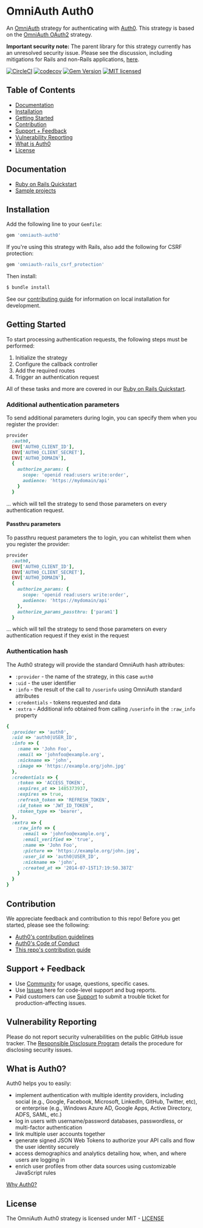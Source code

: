 # OmniAuth Auth0

An [OmniAuth](https://github.com/intridea/omniauth) strategy for authenticating with [Auth0](https://auth0.com). This strategy is based on the [OmniAuth OAuth2](https://github.com/omniauth/omniauth-oauth2) strategy. 

**Important security note:** The parent library for this strategy currently has an unresolved security issue. Please see the discussion, including mitigations for Rails and non-Rails applications, [here](https://github.com/auth0/omniauth-auth0/issues/82).

[![CircleCI](https://img.shields.io/circleci/project/github/auth0/omniauth-auth0/master.svg)](https://circleci.com/gh/auth0/omniauth-auth0)
[![codecov](https://codecov.io/gh/auth0/omniauth-auth0/branch/master/graph/badge.svg)](https://codecov.io/gh/auth0/omniauth-auth0)
[![Gem Version](https://badge.fury.io/rb/omniauth-auth0.svg)](https://badge.fury.io/rb/omniauth-auth0)
[![MIT licensed](https://img.shields.io/dub/l/vibe-d.svg?style=flat)](https://github.com/auth0/omniauth-auth0/blob/master/LICENSE)

## Table of Contents

- [Documentation](#documentation)
- [Installation](#installation)
- [Getting Started](#getting-started)
- [Contribution](#contribution)
- [Support + Feedback](#support--feedback)
- [Vulnerability Reporting](#vulnerability-reporting)
- [What is Auth0](#what-is-auth0)
- [License](#license)

## Documentation

- [Ruby on Rails Quickstart](https://auth0.com/docs/quickstart/webapp/rails)
- [Sample projects](https://github.com/auth0-samples/auth0-rubyonrails-sample)

## Installation

Add the following line to your `Gemfile`:

```ruby
gem 'omniauth-auth0'
```

If you're using this strategy with Rails, also add the following for CSRF protection:

```ruby
gem 'omniauth-rails_csrf_protection'
```

Then install:

```bash
$ bundle install
```

See our [contributing guide](CONTRIBUTING.md) for information on local installation for development. 

## Getting Started

To start processing authentication requests, the following steps must be performed:

1. Initialize the strategy
2. Configure the callback controller
3. Add the required routes
4. Trigger an authentication request

All of these tasks and more are covered in our [Ruby on Rails Quickstart](https://auth0.com/docs/quickstart/webapp/rails).

### Additional authentication parameters

To send additional parameters during login, you can specify them when you register the provider:

```ruby
provider 
  :auth0,
  ENV['AUTH0_CLIENT_ID'],
  ENV['AUTH0_CLIENT_SECRET'],
  ENV['AUTH0_DOMAIN'],
  {
    authorize_params: {
      scope: 'openid read:users write:order',
      audience: 'https://mydomain/api'
    }
  }
```
... which will tell the strategy to send those parameters on every authentication request.

#### Passthru parameters

To passthru request parameters the to login, you can whitelist them when you register the provider:

```ruby
provider
  :auth0,
  ENV['AUTH0_CLIENT_ID'],
  ENV['AUTH0_CLIENT_SECRET'],
  ENV['AUTH0_DOMAIN'],
  {
    authorize_params: {
      scope: 'openid read:users write:order',
      audience: 'https://mydomain/api'
    },
    authorize_params_passthru: ['param1']
  }
```

... which will tell the strategy to send those parameters on every authentication request if they
exist in the request

### Authentication hash

The Auth0 strategy will provide the standard OmniAuth hash attributes:

- `:provider` - the name of the strategy, in this case `auth0`
- `:uid` - the user identifier
- `:info` - the result of the call to `/userinfo` using OmniAuth standard attributes
- `:credentials` - tokens requested and data
- `:extra` - Additional info obtained from calling `/userinfo` in the `:raw_info` property

```ruby
{
  :provider => 'auth0',
  :uid => 'auth0|USER_ID',
  :info => {
    :name => 'John Foo',
    :email => 'johnfoo@example.org',
    :nickname => 'john',
    :image => 'https://example.org/john.jpg'
  },
  :credentials => {
    :token => 'ACCESS_TOKEN',
    :expires_at => 1485373937,
    :expires => true,
    :refresh_token => 'REFRESH_TOKEN',
    :id_token => 'JWT_ID_TOKEN',
    :token_type => 'bearer',
  },
  :extra => {
    :raw_info => {
      :email => 'johnfoo@example.org',
      :email_verified => 'true',
      :name => 'John Foo',
      :picture => 'https://example.org/john.jpg',
      :user_id => 'auth0|USER_ID',
      :nickname => 'john',
      :created_at => '2014-07-15T17:19:50.387Z'
    }
  }
}
```

## Contribution

We appreciate feedback and contribution to this repo! Before you get started, please see the following:

- [Auth0's contribution guidelines](https://github.com/auth0/open-source-template/blob/master/GENERAL-CONTRIBUTING.md)
- [Auth0's Code of Conduct](https://github.com/auth0/open-source-template/blob/master/CODE-OF-CONDUCT.md)
- [This repo's contribution guide](CONTRIBUTING.md)

## Support + Feedback

- Use [Community](https://community.auth0.com/) for usage, questions, specific cases.
- Use [Issues](https://github.com/auth0/omniauth-auth0/issues) here for code-level support and bug reports.
- Paid customers can use [Support](https://support.auth0.com/) to submit a trouble ticket for production-affecting issues. 

## Vulnerability Reporting

Please do not report security vulnerabilities on the public GitHub issue tracker. The [Responsible Disclosure Program](https://auth0.com/whitehat) details the procedure for disclosing security issues.

## What is Auth0?

Auth0 helps you to easily:

- implement authentication with multiple identity providers, including social (e.g., Google, Facebook, Microsoft, LinkedIn, GitHub, Twitter, etc), or enterprise (e.g., Windows Azure AD, Google Apps, Active Directory, ADFS, SAML, etc.)
- log in users with username/password databases, passwordless, or multi-factor authentication
- link multiple user accounts together
- generate signed JSON Web Tokens to authorize your API calls and flow the user identity securely
- access demographics and analytics detailing how, when, and where users are logging in
- enrich user profiles from other data sources using customizable JavaScript rules

[Why Auth0?](https://auth0.com/why-auth0)

## License

The OmniAuth Auth0 strategy is licensed under MIT - [LICENSE](LICENSE)
